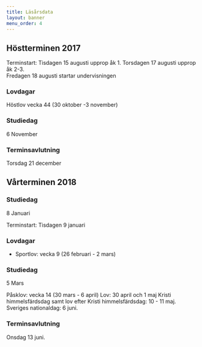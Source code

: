 ```yaml
---
title: Läsårsdata
layout: banner
menu_order: 4
---
```


## Höstterminen 2017

Terminstart: Tisdagen 15 augusti upprop åk 1. Torsdagen 17 augusti upprop åk 2-3.
<br>
Fredagen 18 augusti startar undervisningen
<br>

### Lovdagar

Höstlov vecka 44 (30 oktober -3 november)

### Studiedag
6 November

### Terminsavlutning
Torsdag 21 december

## Vårterminen 2018


### Studiedag
8 Januari

Terminstart: Tisdagen 9 januari
<br>

### Lovdagar

* Sportlov: vecka 9 (26 februari - 2 mars)

### Studiedag
5 Mars

Påsklov: vecka 14 (30 mars - 6 april)
Lov: 30 april och 1 maj
Kristi himmelsfärdsdag samt lov efter Kristi himmelsfärdsdag: 10 - 11 maj.
Sveriges nationaldag: 6 juni.

### Terminsavlutning
Onsdag 13 juni.


